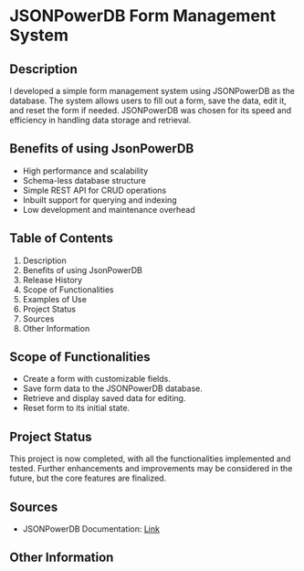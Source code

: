 # JSONPowerDB Form Management System

## Description

I developed a simple form management system using JSONPowerDB as the database. The system allows users to fill out a form, save the data, edit it, and reset the form if needed. JSONPowerDB was chosen for its speed and efficiency in handling data storage and retrieval.

## Benefits of using JsonPowerDB

- High performance and scalability
- Schema-less database structure
- Simple REST API for CRUD operations
- Inbuilt support for querying and indexing
- Low development and maintenance overhead


## Table of Contents

1. Description
2. Benefits of using JsonPowerDB
3. Release History
4. Scope of Functionalities
5. Examples of Use
6. Project Status
7. Sources
8. Other Information

## Scope of Functionalities

- Create a form with customizable fields.
- Save form data to the JSONPowerDB database.
- Retrieve and display saved data for editing.
- Reset form to its initial state.

## Project Status

This project is now completed, with all the functionalities implemented and tested. Further enhancements and improvements may be considered in the future, but the core features are finalized.

## Sources

- JSONPowerDB Documentation: [Link](https://login2explore.com/jpdb/docs.html#jpdb-command-request)

## Other Information


